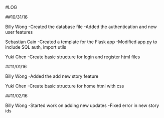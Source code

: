 #LOG

##10/31/16

Billy Wong
      -Created the database file
      -Added the authentication and new user features

Sebastian Cain
      -Created a template for the Flask app
      -Modified app.py to include SQL auth, import utils

Yuki Chen
     -Create basic structure for login and register html files

##11/01/16

Billy Wong
      -Added the add new story feature

Yuki Chen
     -Create basic structure for home html with css

##11/02/16

Billy Wong
      -Started work on adding new updates
      -Fixed error in new story ids